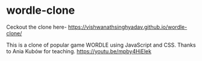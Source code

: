 # wordle-clone
Ceckout the clone here- https://vishwanathsinghyadav.github.io/wordle-clone/

This is a clone of popular game WORDLE using JavaScript and CSS.
Thanks to Ania Kubów for teaching. 
https://youtu.be/mpby4HiElek
